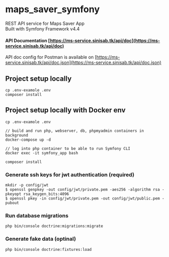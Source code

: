 # maps_saver_symfony

REST API service for Maps Saver App <br>
Built with Symfony Framework v4.4

#### API Documentation [https://ms-service.sinisab.tk/api/doc](https://ms-service.sinisab.tk/api/doc)
API doc config for Postman is available on [https://ms-service.sinisab.tk/api/doc.json](https://ms-service.sinisab.tk/api/doc.json)

## Project setup locally
```
cp .env-examole .env
composer install
```

## Project setup locally with Docker env
```
cp .env-examole .env

// build and run php, webserver, db, phpmyadmin containers in background
docker-compose up -d

// log into php container to be able to run Symfony CLI
docker exec -it symfony_app bash

composer install
```

### Generate ssh keys for jwt authentication (required)
```
mkdir -p config/jwt
$ openssl genpkey -out config/jwt/private.pem -aes256 -algorithm rsa -pkeyopt rsa_keygen_bits:4096
$ openssl pkey -in config/jwt/private.pem -out config/jwt/public.pem -pubout
```

### Run database migrations
```
php bin/console doctrine:migrations:migrate
```

### Generate fake data (optinal)
```
php bin/console doctrine:fixtures:load
```
